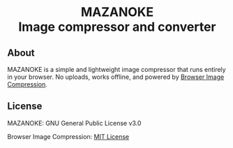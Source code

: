 <h1 align="center">

   MAZANOKE
   <br>
   Image compressor and converter
</h1>


## About
MAZANOKE is a simple and lightweight image compressor that runs entirely in your browser. No uploads, works offline, and powered by [Browser Image Compression](https://github.com/Donaldcwl/browser-image-compression).

## License

MAZANOKE: GNU General Public License v3.0

Browser Image Compression: [MIT License](https://github.com/Donaldcwl/browser-image-compression/blob/master/LICENSE)



